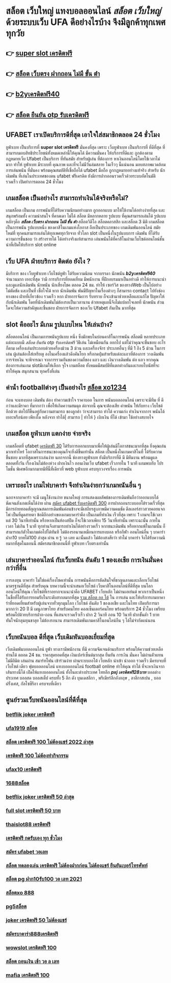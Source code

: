 # สล็อต เว็บใหญ่  แทงบอลออนไลน์   *สล็อต เว็บใหญ่* ด้วยระบบเว็บ UFA ดีอย่างไรบ้าง จึงมีลูกค้าทุกเพศทุกวัย

## 👉 [super slot เครดิตฟรี](https://member.mabet.net/?action=login)
## 👉 [สล็อต เว็บตรง ฝากถอน ไม่มี ขั้น ต่ํา](https://mabet.net/credit-free-50/)
## 👉 [b2yเครดิตฟรี40](https://mabet.net/)
## 👉 [สล็อต ยืนยัน otp รับเครดิตฟรี](https://member.mabet.net/?action=login)

## UFABET เราเปิดบริการดีที่สุด เอาใจใส่สมาชิกตลอด 24 ชั่วโมง

 ยูฟ่าเบท  เป็นบริการที่ **super slot เครดิตฟรี** มั่นคงที่สุด เพราะ เว็บยูฟ่าเบท  เป็นบริการที่ ที่ดีที่สุด ที่สามารถมอบสิทธิประโยชน์ทั้งหมดเหล่านี้ให้คุณได้ มีความมั่นคง  ให้บริการที่ดีและ ถูกต้องตามกฎหมายเว็บ Ufabet เป็นบริการ ที่ทันสมัย สำหรับผู้เล่น ที่ต้องการ หาเงินออนไลน์โดยใช้เวลาไม่มาก  ทำให้  ยูฟ่าเบท มีระบบที่ คุณภาพ และที่จะไม่มีวันล่มสลาย ในเร็วๆ นี้แน่นอน มอบสภาพแวดล้อมการเล่นพนัน ที่มั่นคง พร้อมคุณสมบัติที่เชื่อถือได้  ufabet มือถือ  ถูกกฎหมายอย่างแท้จริง สำหรับ นักเดิมพัน ที่เล่นในประเทศของตน  ufabet ฟรีเครดิต ยังมีการฝากถอนรวดเร็วด้วยระบบอัตโนมัติ รวดเร็ว เปิดทำการตลอด 24 ชั่วโมง


##  เกมสล็อต เป็นอย่างไร สามารถทำเงินได้จริงหรือไม่?

เกมสล็อต  เป็นเกม การพนันที่ได้รับความนิยมอย่างมาก  ถูกออกแบบ มาให้ใช้งานได้อย่างง่ายที่สุด  และสนุกพร้อมทั้ง  ความน่าสนใจ ที่คาดเดา  ไม่ได้  สล็อต  มีหลากหลาย รูปแบบ  ที่คุณสามารถเล่นได้ รูปแบบหลักๆคือ ***สล็อต เว็บตรง ฝากถอน ไม่มี ขั้น ต่ํา***  สล็อตวิดีโอ สล็อตคลาสสิก และสล็อต 3 มิติ เกมสล็อตเป็นการพนัน  รูปแบบหนึ่ง ของคาสิโนเกมแห่งโอกาส ถือเป็นประเภทของ เกมเดิมพันออนไลน์  สมัยใหม่ที่ ทุกคนสามารถเล่นได้ทุกเพศทุกวัยจาก ทั่วโลก   slot  เป็นหนึ่งในรูปแบบการ เดิมพัน ที่ได้รับความการชื่นชอบ  ว่า  สร้างรายได้  ได้อย่างจริงแท้สามารถ เล่นพนันได้ที่คาสิโนผ่านเว็บไซต์ออนไลน์ชั้นนำที่เปิดให้บริการ slot online


## เว็บ UFA ฝ่ายบริการ ติดต่อ ยังไง ?

มีบริการ ของ เว็บยูฟ่าเบท เว็บไซต์ยูฟ่า  ได้รับความนิยม จากบรรดา นักพนัน ***b2yเครดิตฟรี40***  จำนวนมาก เยอะที่สุด  ว่ามี การบริการที่ยอดเยี่ยม  มีพนักงาน ที่ฝึกอบรมมาเป็นอย่างดี ทำให้การแนะนำและดูแลนักเดิมพัน นักพนัน นักเสี่ยงโชค  ตลอด 24 ชม.  ทำให้ เซอร์วิส ของทางWeb เป็นไปอย่าง ไม่ตัดขัด และเป็นที่  เชื่อใจได้  หาก นักเดิมพัน พันมีปัญหาในเรื่องต่างๆ ก็สามารถ  contact  ไปยังช่องทางของ ฝ่ายที่เกี่ยวข้อง  รวดเร็ว  หาก ฝ่ายการจัดการ  รับทราบ  ก็จะเข้ามาช่วยเหลือและแก้ไข ปัญหาให้กับนักเดิมพัน  โดยที่นักเดิมพันไม่ต้องรอเป็นเวลานาน ด้วยเหตุผลนี้จึงไม่แปลกใจเลยที่ นักพนัน ส่วนใดจะให้ความสำคัญและชื่นชอบ ฝ่ายการจัดการ ของเว็บ Ufabet  กันเป็น  มากที่สุด


##  slot  คืออะไร มีเกม รูปแบบไหน ให้เล่นบ้าง?

 สล็อตออนไลน์ เป็นเกมการพนันรูปแบบ หนึ่ง ซึ่งมักพบในบ่อนคาสิโนการพนัน สล็อตมี หลายประเภทแต่ละแบบมี *สล็อต ยืนยัน otp รับเครดิตฟรี* วิธีเล่น  ไม่เหมือนกัน ออกไป แต่ไม่ว่าคุณจะชื่นชอบ อะไรก็ตาม เครื่องเล่นประกอบด้วยเครื่องม้วน 3 ม้วน และเครื่องจักร ประเภทอื่นๆ  ที่มี 1 ถึง 5 ม้วน ในการเล่น ผู้เล่นต้องใส่เหรียญ ลงในเครื่องแล้วดึงคันโยก หรือกดปุ่มสำหรับแต่ละแถวที่ต้องการ วางเดิมพัน การจ่ายเงิน จะพิจารณา จากการรวมกันของความถี่ของ แถว และ เงินวางเดิมพัน ต่อ แถว  หากคุณต้องการเล่นเกม slotมีเกมให้เลือก จุใจ เกมสล็อต ทั้งหมดมีสมบัติที่แตกต่างกันและรอบโบนัสที่จะทำให้คุณ สนุกสนาน ทุกครั้งที่เล่น


##  ค่าน้ำ  footballต่างๆ  เป็นอย่างไร [สล็อต xo1234](https://mabet.net/credit-free-100/) 

ก่อน จะแทงบอล เดิมพัน  ต้อง  ทำความเข้าใจ  ราคาบอล  ในการ พนันบอลออนไลน์  เพราะจะมีทีม ที่ ดีกว่าและมีราคา ที่มากกว่า เพื่อให้เกิดความสมดุล   ต่อจากนี้ คุณจะต้องเสีย  ค่าพนัน  ให้กับทาง เว็บไชต์  อีกด้วย ต่อไปก็ขึ้นอยู่กับความสามารถ  ของลูกค้า  ว่าจะสามารถ ทำได้ ความเก่ง ทำเงินจากการ  พนันได้ เยอะหรือน้อย เพียงใด หลังจาก  ทำได้| สามารถ | ทำให้ }  เบิกเงิน  ที่ได้   เข้ามา ใช้อย่างสบายใจ

##  เกมสล็อต ยูฟ่าเบท แตกง่าย จ่ายจริง

 เกมสล็อตที่  ufabet  [เครดิตฟรี 30](https://mabet.net/register/)  ได้รับการออกแบบมาเพื่อให้ผู้เล่นมีโอกาสชนะมากที่สุด ยิ่งคุณเล่นมากเท่าไหร่ โอกาสในการชนะของคุณก็จะยิ่งดีขึ้นเท่านั้น สล็อต เป็นหนึ่งในเกมคาสิโนที่ ได้รับความชื่นชอบ มากที่สุดเพราะเล่นง่าย  นอกจากนี้ ช่องทางยูฟ่าเบท  ยังมีบริการที่ดี มี มีทีมงาน พร้อมดูแล ตลอดทั้งวัน   เรื่องเงินไม่ต้องห่วง ฝากเงินไว   ถอนเงินเว็บ ufabet  เร็วภายใน 1 นาที แถมพบกับ โปรโมชั่น  พิเศษอีกมากมายมีที่นี้ที่เดียวที่ web ยูฟ่าเบท   ครบทุกวงจรเรื่อง การพนัน 


##  เพราะอะไร  เกมไพ่บาคาร่า  จึงทำเงินง่ายกว่าเกมพนันอื่น ๆ 

นอกจากบาคาร่า จะมี  เมนูใช้งานง่าย  ขนาดใหญ่ การแสดงผลลัพธ์ของการเดิมพันถือว่าออกแบบได้ชัดเจนสังเกตเห็นได้ง่าย ผ่าน [สมัคร ufabet รับเครดิตฟรี 300](https://mabet.net/pg-slot-credit-free/)  การฝากถอนระบบออโต้รวดเร็วที่สุด   มีการถ่ายทอดสัญญาณสดการเดิมพันค่อนข้างจะมีเสถียรสูงภาพมีความคมชัด ดีลเลอร์สาวสวยคอยแจกไพ่ เป็นที่ดูดสายตา ข้อดีอีกอย่างของเกมบาคาร่าคือ เป็นเกมที่ทำเงิน  เร็วที่สุด  เพราะ 1 เกมจะใช้เวลาแต่ 30 วินาทีเท่านั้น หรือหากเป็นห้องสปีด ก็จะใช้เวลาเพียง 15  วินาที่เท่านั้น เพราะฉะนั้น  ภายในเวลา ไม่เกิน 1 นาที ทุกท่านจึงสามารถทำเงินได้อย่างรวดเร็ว หากชนะเดิมพัน หรือหากแพ้ในเกมนั้น ก็สามารถแก้ตัวในเกมต่อไปได้ทันที ไม่ต้องรอนานเหมือนการแทงบอล หรือกีฬา ออนไลน์อื่น ๆ บาคาร่า ฝาก10 บาทได้100 ล่าสุด ผ่าน ท รู้ วอ เลท ฉะนั้นแล้ว ไม่ต้องสงสัยว่า ทำไม่ บาคาร่า จึงได้รับความนิยมากที่สุดในตอนนี้ สมัครสมาชิกตอนนี้ที่  ยูฟ่าเบท  เว็บตรงเท่านั้น


## เล่นบาคาร่าออนไลน์ กับเว็บพนัน อันดับ 1 ของเอเชีย การเงินมั่นคงกว่าที่อื่น

 การลงทุน  บาคาร่า ไม่ใช่แค่เรื่องโชคเท่านั้น การพนันคือการตัดสินใจที่ชาญฉลาดและเลือกเว็บไซต์  มาตรฐานดีที่สุด  สำหรับคุณ บทความนี้จะนำเสนอเว็บไซต์  เว็บคาสิโนออนไลน์ที่ดีที่สุด  บนโลกออนไลน์ให้คุณ เว็บไซต์ที่เราอยากจะแนะนำคือ UFABET   เว็บหลัก ไม่ผ่านเอเย่นต์ พวกเราเป็นหนึ่งในชื่อที่ได้รับการยอมรับในระดับสากลมากที่สุด [รวม สล็อต ออ โต้](https://bio.link/tisawago) ใน การเล่น  และให้บริการเกมบาคาร่าที่ยอดเยี่ยมสำหรับผู้เล่นจากทั่วทุกมุมโลก เว็บไซต์ อันดับ 1 ของเอเชีย และในไทย เปิดบริการมามากกว่า 20 ปี มี เมนูภาษาไทย สำหรับคนไทย คอลเซ็นเตอร์คนไทย พร้อมบริการ 24 ชั่วโมง  เพรียบพร้อมไปด้วยบริการฝาก-ถอน ที่แสนจะรวดเร็วเร็ว ฝาก 2 วินาที ถอน 10 วินาที ฝากขั้นต่ำ 1 บาท  ทันใจนักลุนทุนขาลุย ไม่ต้องรอนาน สามารถเดิมพันเกมคาสิโนอนไลน์อืน ๆ ได้ไม่จำกัดแน่นอน


## เว็บพนันบอล ดีที่สุด เว็บเดิมพันบอลเยี่ยมที่สุด

 เว็บเดิมพันบอลออนไลน์  ยูฟ่า  ทางเรามีพนักงาน  ที่มี ความจัดเจนด้านบริการ พร้อมให้ความช่วยเหลือท่านได้  ตลอด 24 ชม.  ราคาสุดยอดที่สุด  เงินเปอร์เซ็นต์มากสุด  ยืนยัน  การเงิน  มั่นคง  ไม่ผ่านตัวแทน  ไม่มีลิมิต  เล่นผ่าน สมาร์ทโฟน   เข้าร่วมง่าย  ผ่านระบบออโต้  เว็บหลัก   นำเข้า   นำออก รวดเร็ว  มีครบจบที่เว็บไซต์  เดียว ฟุตบอลออนไลน์ แทงบอลออนไลน์ football online ทำให้คุณ ทำได้ ที่จะหาเงินจากเส้นทางนี้ได้ เปิดให้แทงบอลออนไลน์ ทั้งในละต่างประเทศ  ไทยลีก ***pxj เครดิตฟรี28บาท*** บอลต่างประเทศ บอลสด บอลสเต็ป  ครบทั้ง 5 ลีก ดัง บุนเดสลีกา , พรีเมียร์ลีกอังกฤษ , ลาลีกาสเปน ,  บอลฝรั่งเศส, กัลโซซีรีอา  ครบจบที่เดียว

## ศูนย์รวมเว็บพนันออนไลน์ที่ดีที่สุด

### [betflik joker เครดิตฟรี](https://atom.io/themes/MABET.net%20สล็อตหมายเลข1%20แตกหนัก%20100%%20เครดิตฟรีpg%20008%20สล็อต%20สล็อตแตกหนัก%2020รับ100)
### [ufa1919 สล็อต](https://atom.io/themes/MABET.net%20สล็อตหมายเลข1%20แตกหนัก%20100%%20สล็อต%20ฝากขั้นต่ำ%201%20บาท%20008%20สล็อต%20สล็อตแตกหนัก%2020รับ100)
### [สล็อต เครดิตฟรี 100 ไม่ต้องแชร์ 2022 ล่าสุด](https://atom.io/themes/MABET.net%20สล็อตหมายเลข1%20แตกหนัก%20100%%208x%20bet%20เครดิตฟรี%20008%20สล็อต%20สล็อตแตกหนัก%2020รับ100)
### [เครดิตฟรี 100 ไม่ต้องทำกิจกรรม](https://atom.io/themes/MABET.net%20สล็อตหมายเลข1%20แตกหนัก%20100%%20pay69%20สล็อต%20008%20สล็อต%20สล็อตแตกหนัก%2020รับ100)
### [ufax10 เครดิตฟรี](https://atom.io/themes/MABET.net%20สล็อตหมายเลข1%20แตกหนัก%20100%%20ufabet888สล็อต%20008%20สล็อต%20สล็อตแตกหนัก%2020รับ100)
### [1688สล็อต](https://atom.io/themes/MABET.net%20สล็อตหมายเลข1%20แตกหนัก%20100%%20winner55%20เครดิตฟรี%20100%20008%20สล็อต%20สล็อตแตกหนัก%2020รับ100)
### [betflix joker เครดิตฟรี 50 ล่าสุด](https://atom.io/themes/MABET.net%20สล็อตหมายเลข1%20แตกหนัก%20100%%20lava%20เครดิตฟรี%20100%20008%20สล็อต%20สล็อตแตกหนัก%2020รับ100)
### [full slot เครดิตฟรี 50 บาท](https://atom.io/themes/MABET.net%20สล็อตหมายเลข1%20แตกหนัก%20100%%20โปร%20โม%20ชั่%20น%20สล็อต%20ฝาก%201%20บาท%20ได้%20100%20008%20สล็อต%20สล็อตแตกหนัก%2020รับ100)
### [thaislot88 เครดิตฟรี](https://atom.io/themes/MABET.net%20สล็อตหมายเลข1%20แตกหนัก%20100%%20melotto%20เครดิตฟรี%20008%20สล็อต%20สล็อตแตกหนัก%2020รับ100)
### [เครดิตฟรี กดรับเอง ทุก ชั่วโมง](https://atom.io/themes/MABET.net%20สล็อตหมายเลข1%20แตกหนัก%20100%%20สล็อต%2066%20008%20สล็อต%20สล็อตแตกหนัก%2020รับ100)
### [สมัคร ufabet วอเลท](https://atom.io/themes/MABET.net%20สล็อตหมายเลข1%20แตกหนัก%20100%%20wm789เครดิตฟรี%20008%20สล็อต%20สล็อตแตกหนัก%2020รับ100)
### [สล็อต ทดลองเล่น เครดิตฟรี ไม่ต้องฝากก่อน ไม่ต้องแชร์ ยืนยันเบอร์โทรศัพท์](https://atom.io/themes/MABET.net%20สล็อตหมายเลข1%20แตกหนัก%20100%%20โปร%20สล็อต%20ฝาก%205%20รับ%2050%20008%20สล็อต%20สล็อตแตกหนัก%2020รับ100)
### [สล็อต pg ฝาก10รับ100 วอ เลท 2021](https://atom.io/themes/MABET.net%20สล็อตหมายเลข1%20แตกหนัก%20100%%20สล็อตpgเว็บตรง%20008%20สล็อต%20สล็อตแตกหนัก%2020รับ100)
### [สล็อตxo 888](https://atom.io/themes/MABET.net%20สล็อตหมายเลข1%20แตกหนัก%20100%%20สล็อตpgฝากถอนไม่มีขั้นต่ํา%20008%20สล็อต%20สล็อตแตกหนัก%2020รับ100)
### [pg5สล็อต](https://atom.io/themes/MABET.net%20สล็อตหมายเลข1%20แตกหนัก%20100%%20สล็อต%20777%20เว็บตรง%20008%20สล็อต%20สล็อตแตกหนัก%2020รับ100)
### [joker เครดิตฟรี 50 ไม่ต้องแชร์](https://atom.io/themes/MABET.net%20สล็อตหมายเลข1%20แตกหนัก%20100%%20megagame%20สล็อต%20008%20สล็อต%20สล็อตแตกหนัก%2020รับ100)
### [สมัครบาคาร่า888เครดิตฟรี](https://atom.io/themes/MABET.net%20สล็อตหมายเลข1%20แตกหนัก%20100%%201688สล็อต%20008%20สล็อต%20สล็อตแตกหนัก%2020รับ100)
### [wowslot เครดิตฟรี 100](https://atom.io/themes/MABET.net%20สล็อตหมายเลข1%20แตกหนัก%20100%%20สล็อต%20xo%20เครดิตฟรี%20100%20ไม่ต้อง%20แชร์2021%20008%20สล็อต%20สล็อตแตกหนัก%2020รับ100)
### [สล็อต ถอนเงิน เข้า วอ ล เลท](https://atom.io/themes/MABET.net%20สล็อตหมายเลข1%20แตกหนัก%20100%%20mafiaเครดิตฟรี50%20ล่าสุด%20008%20สล็อต%20สล็อตแตกหนัก%2020รับ100)
### [mafia เครดิตฟรี 100](https://atom.io/themes/MABET.net%20สล็อตหมายเลข1%20แตกหนัก%20100%%20thaislotเครดิตฟรี%20008%20สล็อต%20สล็อตแตกหนัก%2020รับ100)